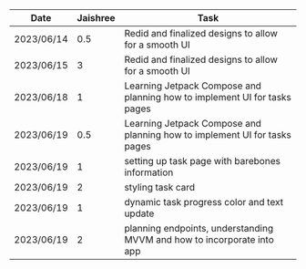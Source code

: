 | Date       | Jaishree | Task                                                                      |
|------------|----------|---------------------------------------------------------------------------|
| 2023/06/14 | 0.5      | Redid and finalized designs to allow for a smooth UI                      |
| 2023/06/15 | 3        | Redid and finalized designs to allow for a smooth UI                      |
| 2023/06/18 | 1        | Learning Jetpack Compose and planning how to implement UI for tasks pages |
| 2023/06/19 | 0.5      | Learning Jetpack Compose and planning how to implement UI for tasks pages |
| 2023/06/19 | 1        | setting up task page with barebones information                           |
| 2023/06/19 | 2        | styling task card                                                         |
| 2023/06/19 | 1        | dynamic task progress color and text update                               |
| 2023/06/19 | 2        | planning endpoints, understanding MVVM and how to incorporate into app    |

